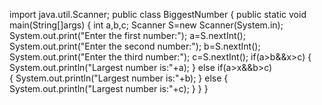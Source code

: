 import java.util.Scanner;
public class BiggestNumber
{
  public static void main(String[]args)
  {
    int a,b,c;
    Scanner S=new Scanner(System.in);
    System.out.print("Enter the first number:");
    a=S.nextInt();
    System.out.print("Enter the second number:");
    b=S.nextInt();
    System.out.print("Enter the third number:");
    c=S.nextInt();
  if(a>b&&x>c)
    {
      System.out.println("Largest number is:"+a);
    }
   else if(a>x&&b>c)                     
    {
      System.out.println("Largest number is:"+b);
    }
  else
    {
      System.out.println("Largest number is:"+c);
    }
  }
}
                                                                                                                                           
    

